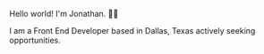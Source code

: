 Hello world! I'm Jonathan. 👋🏿

I am a Front End Developer based in Dallas, Texas actively seeking opportunities.
